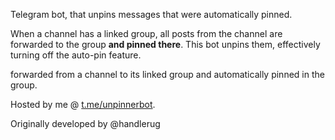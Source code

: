 Telegram bot, that unpins messages that were automatically pinned. 

When a channel has a linked group, all posts from the channel are forwarded to the group **and pinned there**. This bot unpins them, effectively turning off the auto-pin feature.

forwarded from a channel to its linked group and automatically pinned in the group.

Hosted by me @ [t.me/unpinnerbot](https://t.me/unpinnerbot]).

Originally developed by @handlerug
